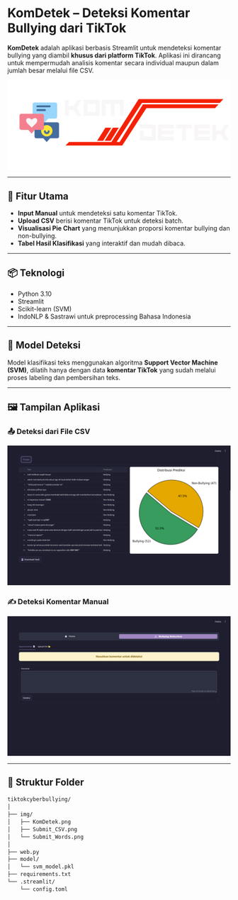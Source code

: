 # KomDetek – Deteksi Komentar Bullying dari TikTok

**KomDetek** adalah aplikasi berbasis Streamlit untuk mendeteksi komentar bullying yang diambil **khusus dari platform TikTok**. Aplikasi ini dirancang untuk mempermudah analisis komentar secara individual maupun dalam jumlah besar melalui file CSV.

![KomDetek Logo](img/KomDetek.png)

---

## 🎯 Fitur Utama

- **Input Manual** untuk mendeteksi satu komentar TikTok.
- **Upload CSV** berisi komentar TikTok untuk deteksi batch.
- **Visualisasi Pie Chart** yang menunjukkan proporsi komentar bullying dan non-bullying.
- **Tabel Hasil Klasifikasi** yang interaktif dan mudah dibaca.

---

## 📦 Teknologi

- Python 3.10
- Streamlit
- Scikit-learn (SVM)
- IndoNLP & Sastrawi untuk preprocessing Bahasa Indonesia

---

## 🧠 Model Deteksi

Model klasifikasi teks menggunakan algoritma **Support Vector Machine (SVM)**, dilatih hanya dengan data **komentar TikTok** yang sudah melalui proses labeling dan pembersihan teks.

---

## 🖼 Tampilan Aplikasi

### 📤 Deteksi dari File CSV

![Submit CSV](img/Submit_CSV.png)

### ✍️ Deteksi Komentar Manual

![Submit Manual](img/Submit_Words.png)

---

## 📁 Struktur Folder

```bash
tiktokcyberbullying/
│
├── img/
│   ├── KomDetek.png
│   ├── Submit_CSV.png
│   └── Submit_Words.png
│
├── web.py
├── model/
│   └── svm_model.pkl
├── requirements.txt
└── .streamlit/
    └── config.toml
